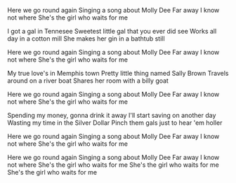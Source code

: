 Here we go round again
Singing a song about Molly Dee
Far away I know not where
She's the girl who waits for me

I got a gal in Tennesee
Sweetest little gal that you ever did see
Works all day in a cotton mill
She makes her gin in a bathtub still

Here we go round again
Singing a song about Molly Dee
Far away I know not where
She's the girl who waits for me

My true love's in Memphis town
Pretty little thing named Sally Brown
Travels around on a river boat
Shares her room with a billy goat

Here we go round again
Singing a song about Molly Dee
Far away I know not where
She's the girl who waits for me

Spending my money, gonna drink it away
I'll start saving on another day
Wasting my time in the Silver Dollar
Pinch them gals just to hear 'em holler

Here we go round again
Singing a song about Molly Dee
Far away I know not where
She's the girl who waits for me

Here we go round again
Singing a song about Molly Dee
Far away I know not where
She's the girl who waits for me
She's the girl who waits for me
She's the girl who waits for me
